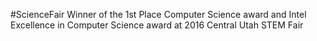 #ScienceFair
Winner of the 1st Place Computer Science award and Intel Excellence in Computer Science award at 2016 Central Utah STEM Fair

